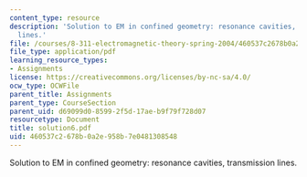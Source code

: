 ```yaml
---
content_type: resource
description: 'Solution to EM in confined geometry: resonance cavities, transmission
  lines.'
file: /courses/8-311-electromagnetic-theory-spring-2004/460537c2678b0a2e958b7e0481308548_solution6.pdf
file_type: application/pdf
learning_resource_types:
- Assignments
license: https://creativecommons.org/licenses/by-nc-sa/4.0/
ocw_type: OCWFile
parent_title: Assignments
parent_type: CourseSection
parent_uid: d69099d0-8599-2f5d-17ae-b9f79f728d07
resourcetype: Document
title: solution6.pdf
uid: 460537c2-678b-0a2e-958b-7e0481308548
---
```

Solution to EM in confined geometry: resonance cavities, transmission lines.
